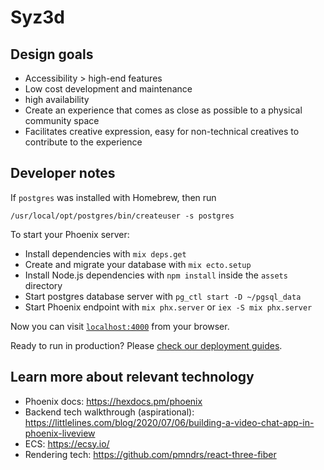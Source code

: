 # Syz3d

## Design goals

- Accessibility > high-end features
- Low cost development and maintenance
- high availability
- Create an experience that comes as close as possible to a physical community space
- Facilitates creative expression, easy for non-technical creatives to contribute to the experience

## Developer notes

If `postgres` was installed with Homebrew, then run

```
/usr/local/opt/postgres/bin/createuser -s postgres
```

To start your Phoenix server:

- Install dependencies with `mix deps.get`
- Create and migrate your database with `mix ecto.setup`
- Install Node.js dependencies with `npm install` inside the `assets` directory
- Start postgres database server with `pg_ctl start -D ~/pgsql_data`
- Start Phoenix endpoint with `mix phx.server` or `iex -S mix phx.server`

Now you can visit [`localhost:4000`](http://localhost:4000) from your browser.

Ready to run in production? Please [check our deployment guides](https://hexdocs.pm/phoenix/deployment.html).

## Learn more about relevant technology

- Phoenix docs: https://hexdocs.pm/phoenix
- Backend tech walkthrough (aspirational): https://littlelines.com/blog/2020/07/06/building-a-video-chat-app-in-phoenix-liveview
- ECS: https://ecsy.io/
- Rendering tech: https://github.com/pmndrs/react-three-fiber

